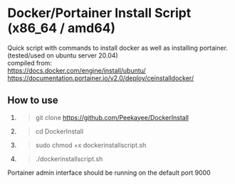 # Docker/Portainer Install Script (x86_64 / amd64)

Quick  script with commands to install docker as well as installing portainer.(tested/used on ubuntu server 20.04)  
  compiled from:  
  https://docs.docker.com/engine/install/ubuntu/  
  https://documentation.portainer.io/v2.0/deploy/ceinstalldocker/  

## How to use
1. > git clone https://github.com/Peekayee/DockerInstall
2. > cd DockerInstall
3. > sudo chmod +x dockerinstallscript.sh
4. > ./dockerinstallscript.sh

Portainer admin interface should be running on the default port 9000 
